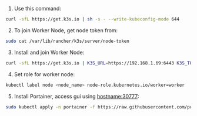 1. Use this command:
```bash
curl -sfL https://get.k3s.io | sh -s - --write-kubeconfig-mode 644
```

2. To join Worker Node, get node token from:
```bash
sudo cat /var/lib/rancher/k3s/server/node-token
```

3. Install and join Worker Node:

```bash
curl -sfL https://get.k3s.io | K3S_URL=https://192.168.1.69:6443 K3S_TOKEN=K1002ab209ec0ebdc02a996cab7f3c4ae0eeea1f6ca496d811f178466723d99eb55::server:8c115fae5c7bb1b5fccf03de6b314f4d sh -
```

4. Set role for worker node:
```bash
kubectl label node <node_name> node-role.kubernetes.io/worker=worker
```

5. Install Portainer, access gui using [hostname:30777](http://darktang3nt:30777):
```bash
sudo kubectl apply -n portainer -f https://raw.githubusercontent.com/portainer/k8s/master/deploy/manifests/portainer/portainer.yaml
```